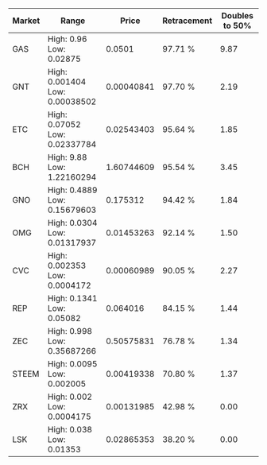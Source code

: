 | Market | Range | Price| Retracement | Doubles to 50% |
| --- | --- | --- | --- | --- |
| GAS | High: 0.96<br />Low: 0.02875 | 0.0501 | 97.71 % | 9.87 |
| GNT | High: 0.001404<br />Low: 0.00038502 | 0.00040841 | 97.70 % | 2.19 |
| ETC | High: 0.07052<br />Low: 0.02337784 | 0.02543403 | 95.64 % | 1.85 |
| BCH | High: 9.88<br />Low: 1.22160294 | 1.60744609 | 95.54 % | 3.45 |
| GNO | High: 0.4889<br />Low: 0.15679603 | 0.175312 | 94.42 % | 1.84 |
| OMG | High: 0.0304<br />Low: 0.01317937 | 0.01453263 | 92.14 % | 1.50 |
| CVC | High: 0.002353<br />Low: 0.0004172 | 0.00060989 | 90.05 % | 2.27 |
| REP | High: 0.1341<br />Low: 0.05082 | 0.064016 | 84.15 % | 1.44 |
| ZEC | High: 0.998<br />Low: 0.35687266 | 0.50575831 | 76.78 % | 1.34 |
| STEEM | High: 0.0095<br />Low: 0.002005 | 0.00419338 | 70.80 % | 1.37 |
| ZRX | High: 0.002<br />Low: 0.0004175 | 0.00131985 | 42.98 % | 0.00 |
| LSK | High: 0.038<br />Low: 0.01353 | 0.02865353 | 38.20 % | 0.00 |
